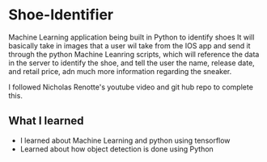 # Shoe-Identifier
Machine Learning application being built in Python to identify shoes
It will basically take in images that a user wil take from the IOS app and send it through the python Machine Leanring scripts, which will reference
the data in the server to identify the shoe, and tell the user the name, release date, and retail price, adn much more information regarding the sneaker.

I followed Nicholas Renotte's youtube video and git hub repo to complete this.





## What I learned 

- I learned about Machine Learning and python using tensorflow
- Learned about how object detection is done using Python
